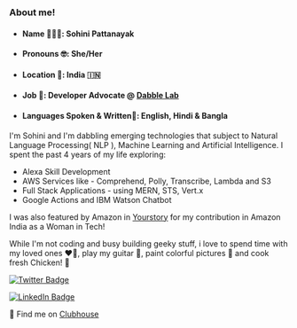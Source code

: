 ### About me!

* #### Name 👩🏼‍💻: Sohini Pattanayak

* #### Pronouns 🤓: She/Her

* #### Location 📍: India 🇮🇳

* #### Job 💼: Developer Advocate @ [Dabble Lab](https://dabble-lab-2021-site.webflow.io/)

* #### Languages Spoken & Written📝: English, Hindi & Bangla

I'm Sohini and I'm dabbling emerging technologies that subject to Natural Language Processing( NLP ), Machine Learning and Artificial Intelligence. I spent the past 4 years of my life exploring: 

* Alexa Skill Development
* AWS Services like - Comprehend, Polly, Transcribe, Lambda and S3
* Full Stack Applications - using MERN, STS, Vert.x
* Google Actions and IBM Watson Chatbot 

I was also featured by Amazon in [Yourstory](https://yourstory.com/herstory/2021/03/womens-leveraging-tech-marketplaces-alexa-amazon) for my contribution in Amazon India as a Woman in Tech! 

While I'm not coding and busy building geeky stuff, i love to spend time with my loved ones ♥️🌿, play my guitar 🎸, paint colorful pictures 🌈 and cook fresh Chicken! 🍗

[![Twitter Badge](https://img.shields.io/badge/Twitter-Profile-informational?style=flat&logo=twitter&logoColor=white&color=1CA2F1)](https://twitter.com/TheSohini)

[![LinkedIn Badge](https://img.shields.io/badge/LinkedIn-Profile-informational?style=flat&logo=linkedin&logoColor=white&color=0D76A8)](https://www.linkedin.com/in/sohini-pattanayak-259b92117/)

👋 Find me on [Clubhouse](https://www.joinclubhouse.com/@thesohini)





